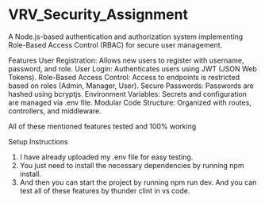 # VRV_Security_Assignment

A Node.js-based authentication and authorization system implementing Role-Based Access Control (RBAC) for secure user management.

Features
User Registration: Allows new users to register with username, password, and role.
User Login: Authenticates users using JWT (JSON Web Tokens).
Role-Based Access Control: Access to endpoints is restricted based on roles (Admin, Manager, User).
Secure Passwords: Passwords are hashed using bcryptjs.
Environment Variables: Secrets and configuration are managed via .env file.
Modular Code Structure: Organized with routes, controllers, and middleware.

All of these mentioned features tested and 100% working 

Setup Instructions
1) I have already uploaded my .env file for easy testing.
2) You just need to install the necessary dependencies by running npm install.
3) And then you can start the project by running npm run dev. And you can test all of these features by thunder clint in vs code.
